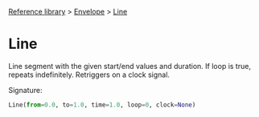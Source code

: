 [Reference library](../index.md) > [Envelope](index.md) > [Line](line.md)

# Line

Line segment with the given start/end values and duration. If loop is true, repeats indefinitely. Retriggers on a clock signal.

Signature:
```python
Line(from=0.0, to=1.0, time=1.0, loop=0, clock=None)
```
